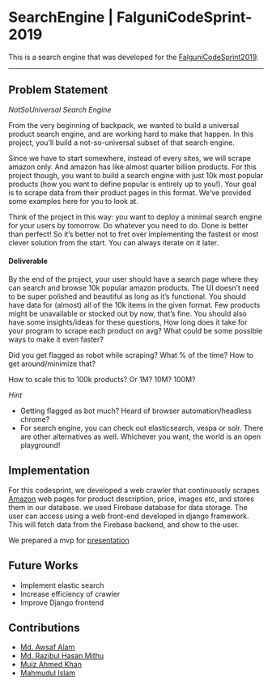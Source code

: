# SearchEngine | FalguniCodeSprint-2019

This is a search engine that was developed for the [FalguniCodeSprint2019](https://www.evensi.com/falguni-code-sprint-2019/291788749). 

---

## Problem Statement

*NotSoUniversal Search Engine*

From the very beginning of backpack, we wanted to build a universal product search engine, and are working hard to make that happen. In this project, you’ll build a not-so-universal subset of that search engine.

Since we have to start somewhere, instead of every sites, we will scrape amazon only. And amazon has like almost quarter billion products. For this project though, you want to build a search engine with just 10k most popular products (how you want to define popular is entirely up to you!). Your goal is to scrape data from their product pages in this format. We’ve provided some examples here for you to look at.

Think of the project in this way: you want to deploy a minimal search engine for your users by tomorrow. Do whatever you need to do. Done is better than perfect! So it’s better not to fret over implementing the fastest or most clever solution from the start. You can always iterate on it later.

#### Deliverable

By the end of the project, your user should have a search page where they can search and browse 10k popular amazon products. The UI doesn’t need to be super polished and beautiful as long as it’s functional. You should have data for (almost) all of the 10k items in the given format. Few products might be unavailable or stocked out by now, that’s fine. You should also have some insights/ideas for these questions,
How long does it take for your program to scrape each product on avg? What could be some possible ways to make it even faster?

Did you get flagged as robot while scraping? What % of the time? How to get around/minimize that?

How to scale this to 100k products? Or 1M? 10M? 100M?

*Hint*

- Getting flagged as bot much? Heard of browser automation/headless chrome?
- For search engine, you can check out elasticsearch, vespa or solr. There are other alternatives as well. Whichever you want, the world is an open playground!

## Implementation

For this codesprint, we developed a web crawler that continuously scrapes [Amazon](https://www.amazon.com/) web pages for product description, price, images etc, and stores them in our database. we used Firebase database for data storage. The user can access using a web front-end developed in django framework. This will fetch data from the Firebase backend, and show to the user.

We prepared a mvp for [presentation](https://docs.google.com/presentation/d/1mJd-tliH_aaIJ9IL-4Pju09PfmpIefvBNAUP7U0afDE/edit?usp=sharing)

## Future Works

- Implement elastic search
- Increase efficiency of crawler
- Improve Django frontend

## Contributions

- [Md. Awsaf Alam](awsafalam@gmail.com)
- [Md. Razibul Hasan Mithu](mithu15-882@diu.edu.bd)
- [Muiz Ahmed Khan](muiz.khan@northsouth.edu)
- [Mahmudul Islam](mahmudulislam97@gmail.com)
